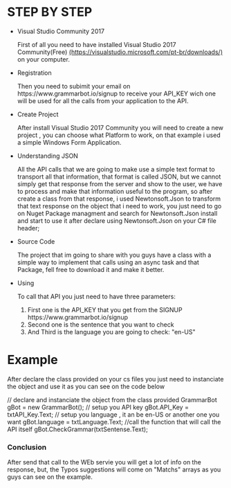 <h1>STEP BY STEP</h1>
<p></p>
<ul>
<li>Visual Studio Community 2017</li>
<p>First of all you need to have installed Visual Studio 2017 Community(Free)
<a href="https://visualstudio.microsoft.com/pt-br/downloads/">(https://visualstudio.microsoft.com/pt-br/downloads/)</a> on your computer.</p>

<li>Registration</li>
<p>Then you need to subimit your email on https://www.grammarbot.io/signup to receive your API_KEY wich one will be used for all the calls
from your application to the API.</p>

<li>Create Project</li>
<p>After install Visual Studio 2017 Community you will need to create a new project , you can choose what Platform to work, on that example
i used a simple Windows Form Application.</p>

<li>Understanding JSON</li> 
<p>All the API calls that we are going to make use a simple text format to transport all that information, that format is called JSON,
but we cannot simply get that response from the server and show to the user, we have to process and make that information useful to
the program, so after create a class from that response, i used Newtonsoft.Json to transform that text response on the object that i need
to work, you just need to go on Nuget Package managment and search for Newtonsoft.Json install and start to use it after declare 
using Newtonsoft.Json on your C# file header;</p>

<li>Source Code</li>
<p>The project that im going to share with you guys have a class with a simple way to implement that calls using an async task and that 
Package, fell free to download it and make it better.</p>

<li>Using<lli>
<p>To call that API you just need to have three parameters:</p>
<ol>
<li>First one is the API_KEY that you get from the SIGNUP https://www.grammarbot.io/signup</li>
<li>Second one is the sentence that you want to check</li>
<li>And Third is the language you are going to check: "en-US"</li>
<ol>
</ul>
<h1>Example</h1>
<p>After declare the class provided on your cs files you just need to instanciate the object and use it as you can see on the code below</p>
  
  // declare and instanciate the object from the class provided
  GrammarBot gBot = new GrammarBot();
  // setup you API key
  gBot.API_Key = txtAPI_Key.Text;
  // setup you language , it an be en-US or another one you want
  gBot.language = txtLanguage.Text;
  //call the function that will call the API itself
  gBot.CheckGrammar(txtSentense.Text);

<h3>Conclusion</h3>
  
<p>After send that call to the WEb servie you will get a lot of info on the response, but, the Typos suggestions will come on "Matchs" arrays
as you guys can see on the example.</p>

